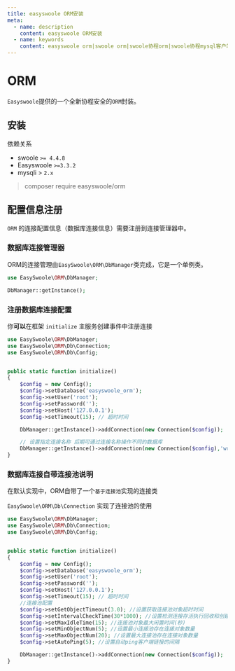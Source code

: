 ```yaml
---
title: easyswoole ORM安装
meta:
  - name: description
    content: easyswoole ORM安装
  - name: keywords
    content: easyswoole orm|swoole orm|swoole协程orm|swoole协程mysql客户端
---
```


# ORM

`Easyswoole`提供的一个全新协程安全的`ORM`封装。

## 安装

依赖关系

- swoole `>= 4.4.8`
- Easyswoole  `>=3.3.2` 
- mysqli > `2.x`


> composer require easyswoole/orm


## 配置信息注册

`ORM` 的连接配置信息（数据库连接信息）需要注册到连接管理器中。

### 数据库连接管理器

ORM的连接管理由```EasySwoole\ORM\DbManager```类完成，它是一个单例类。

```php
use EasySwoole\ORM\DbManager;

DbManager::getInstance();
```


### 注册数据库连接配置

你**可以**在框架 `initialize` 主服务创建事件中注册连接

```php
use EasySwoole\ORM\DbManager;
use EasySwoole\ORM\Db\Connection;
use EasySwoole\ORM\Db\Config;


public static function initialize()
{
    $config = new Config();
    $config->setDatabase('easyswoole_orm');
    $config->setUser('root');
    $config->setPassword('');
    $config->setHost('127.0.0.1');
    $config->setTimeout(15); // 超时时间

    DbManager::getInstance()->addConnection(new Connection($config));

    // 设置指定连接名称 后期可通过连接名称操作不同的数据库
    DbManager::getInstance()->addConnection(new Connection($config),'write');
}
```


### 数据库连接自带连接池说明

在默认实现中，ORM自带了一个`基于连接池`实现的连接类

`EasySwoole\ORM\Db\Connection` 实现了连接池的使用

```php
use EasySwoole\ORM\DbManager;
use EasySwoole\ORM\Db\Connection;
use EasySwoole\ORM\Db\Config;


public static function initialize()
{
    $config = new Config();
    $config->setDatabase('easyswoole_orm');
    $config->setUser('root');
    $config->setPassword('');
    $config->setHost('127.0.0.1');
    $config->setTimeout(15); // 超时时间
    //连接池配置
    $config->setGetObjectTimeout(3.0); //设置获取连接池对象超时时间
    $config->setIntervalCheckTime(30*1000); //设置检测连接存活执行回收和创建的周期
    $config->setMaxIdleTime(15); //连接池对象最大闲置时间(秒)
    $config->setMinObjectNum(5); //设置最小连接池存在连接对象数量
    $config->setMaxObjectNum(20); //设置最大连接池存在连接对象数量
    $config->setAutoPing(5); //设置自动ping客户端链接的间隔

    DbManager::getInstance()->addConnection(new Connection($config));
}
```
